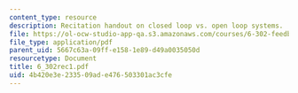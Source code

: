 ```yaml
---
content_type: resource
description: Recitation handout on closed loop vs. open loop systems.
file: https://ol-ocw-studio-app-qa.s3.amazonaws.com/courses/6-302-feedback-systems-spring-2007/4b420e3e233509ade476503301ac3cfe_6_302rec1.pdf
file_type: application/pdf
parent_uid: 5667c63a-09ff-e158-1e89-d49a0035050d
resourcetype: Document
title: 6_302rec1.pdf
uid: 4b420e3e-2335-09ad-e476-503301ac3cfe
---
```

